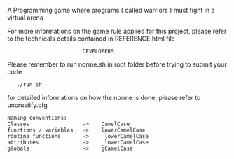 A Programming game where programs ( called warriors  ) must fight in a virtual
arena

For more informations on the game rule applied for this project, please refer
to the technicals details contained in REFERENCE.html file

                            DEVELOPERS

Please remember to run norme.sh in root folder before trying to submit your code

       ./run.sh

for detailed informations on how the norme is done, please refer to
uncrustify.cfg

	Naming conventions:
	Classes                 ->    CamelCase
	functions / variables   ->    lowerCamelCase
	routine functions       ->    _lowerCamelCase
	attributes              ->    _lowerCamelCase
	globals                 ->    gCamelCase
